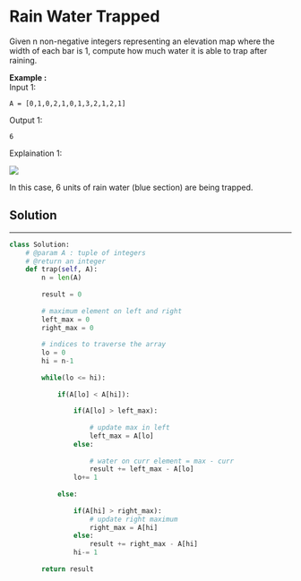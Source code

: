 <h1>Rain Water Trapped</h1>

<p>Given n non-negative integers representing an elevation map where the width of each bar is 1, compute how much water it is able to trap after raining.
</p>

<p><b>Example :</b>
<br>
Input 1:

    A = [0,1,0,2,1,0,1,3,2,1,2,1]
Output 1:

    6
Explaination 1: 
<p>
<img src="http://i.imgur.com/0qkUFco.png">
    
In this case, 6 units of rain water (blue section) are being trapped.
</p>
</p>

<h2>Solution</h2>

***

```python
class Solution:
    # @param A : tuple of integers
    # @return an integer
    def trap(self, A):
        n = len(A)
    
        result = 0
           
        # maximum element on left and right 
        left_max = 0
        right_max = 0
           
        # indices to traverse the array 
        lo = 0
        hi = n-1
           
        while(lo <= hi):  
          
            if(A[lo] < A[hi]): 
              
                if(A[lo] > left_max): 
      
                    # update max in left 
                    left_max = A[lo] 
                else: 
      
                    # water on curr element = max - curr 
                    result += left_max - A[lo] 
                lo+= 1
              
            else: 
              
                if(A[hi] > right_max): 
                    # update right maximum 
                    right_max = A[hi] 
                else: 
                    result += right_max - A[hi] 
                hi-= 1
              
        return result 
```

